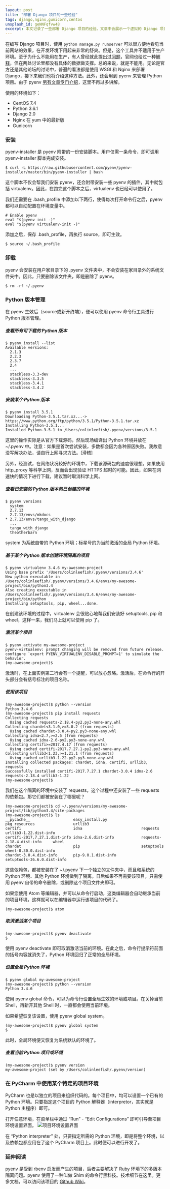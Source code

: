```yaml
---
layout: post
title: "部署 Django 项目的一些经验"
tags: django,nginx,gunicorn,centos
unsplash_id: geNNFqfvw48
excerpt: 本文记录了一些部署 Django 项目的经验。文章中会展示一个虚拟的 Django 项目 “Tracy's Candy Shop” 的部署全过程。请注意，这里直接使用了代码部署，没有经过打包。
---
```


在编写 Django 项目时，使用 `python manage.py runserver` 可以很方便地看见当前网站的效果，在开发环境下用起来非常的舒爽。但是，这个工具并不适用于生产环境。至于为什么不能用在生产，有人曾经就此提出过[问题](https://serverfault.com/questions/717568/risks-of-using-django-manage-py-runserver-for-production-in-a-small-scale-server)，官网也给过一种[解释](https://docs.djangoproject.com/en/1.8/ref/django-admin/#runserver-port-or-address-port)，但在两处讨论里都没有具体的数据做支撑。总的来说，就是不能用。无论是官方还是其他论坛的讨论中，普遍的看法都是使用 WSGI 和 Nginx 来部署 Django，接下来我们也将介绍这种方法。此外，还会用到 pyenv 来管理 Python 项目。由于 pyenv [另有文章专门介绍](/posts/pyenv-on-macos.html)，这里不再过多讲解。

使用的环境如下：

- CentOS 7.4
- Python 3.6.1
- Django 2.0
- Nginx 在 yum 中的最新版
- Gunicorn

### 安装

pyenv-installer 是 pyenv 附带的一份安装脚本。用户仅需一条命令，即可调用 pyenv-installer 脚本完成安装。

```
$ curl -L https://raw.githubusercontent.com/pyenv/pyenv-installer/master/bin/pyenv-installer | bash
```

这个脚本不仅会帮我们安装 pyenv，还会附带安装一些 pyenv 的插件，其中就包括 virtualenv。因此，在跑完这个脚本之后，virtualenv 也已经可以使用了。

我们还需要在 .bash_profile 中添加以下两行，使得每次打开命令行之后，pyenv 都可以自动配置在环境变量中。

```
# Enable pyenv
eval "$(pyenv init -)"
eval "$(pyenv virtualenv-init -)"
```

添加之后，保存 .bash_profile，再执行 source，即可生效。

```
$ source ~/.bash_profile
```

### 卸载

pyenv 会安装在用户家目录下的 .pyenv 文件夹中，不会安装在家目录外的系统文件夹中。因此，只要删除该文件夹，即是删除了 pyenv。

```
$ rm -rf ~/.pyenv
```

### Python 版本管理

在 pyenv 生效后（source或新开终端），便可以使用 pyenv 命令行工具进行 Python 版本管理。

##### 查看所有可下载的 Python 版本

```
$ pyenv install --list
Available versions:
  2.1.3
  2.2.3
  2.3.7
  2.4
  ...
  stackless-3.3-dev
  stackless-3.3.5
  stackless-3.4.1
  stackless-3.4.2
```

##### 安装某个 Python 版本

```
$ pyenv install 3.5.1
Downloading Python-3.5.1.tar.xz...-> https://www.python.org/ftp/python/3.5.1/Python-3.5.1.tar.xz
Installing Python-3.5.1...
Installed Python-3.5.1 to /Users/colinleefish/.pyenv/versions/3.5.1
```

这里的操作实际是从官方下载源码，然后现场编译出 Python 环境并放在 ~/.pyenv 中。注意：如果是首次尝试安装，多数都会因为各种原因失败。我故意没写解决办法，请自行上网寻求方法。[滑稽]

另外，经测试，在网络状况较好的环境中，下载该源码包的速度很理想。如果使用 http_proxy 等科学上网，反而会出现验证 HTTPS 超时的可能。因此，如果在网速快的情况下进行下载，建议暂时取消科学上网。

##### 查看已安装的 Python 版本和已创建的环境

```
$ pyenv versions
  system
  2.7.13
  2.7.13/envs/mkdocs
* 2.7.13/envs/tango_with_django
  ...
  tango_with_django
  theotherbarn
```
system 为系统自带的 Python 环境；标星号的为当前激活的全局 Python 环境。

##### 基于某个 Python 版本创建环境隔离的项目

```
$ pyenv virtualenv 3.4.6 my-awesome-project
Using base prefix '/Users/colinleefish/.pyenv/versions/3.4.6'
New python executable in /Users/colinleefish/.pyenv/versions/3.4.6/envs/my-awesome-project/bin/python3.4
Also creating executable in /Users/colinleefish/.pyenv/versions/3.4.6/envs/my-awesome-project/bin/python
Installing setuptools, pip, wheel...done.
```

在创建该环境的过程中，virtualenv 会很贴心地帮我们安装好 setuptools, pip 和 wheel，这样一来，我们马上就可以使用 pip 了。

##### 激活某个项目

```
$ pyenv activate my-awesome-project
pyenv-virtualenv: prompt changing will be removed from future release. configure `export PYENV_VIRTUALENV_DISABLE_PROMPT=1' to simulate the behavior.
(my-awesome-project)$
```

激活时，在上面实例第二行会有一个提醒，可以放心忽略。激活后，在命令行的开头部分会有括号标注的项目名称。

##### 使用该项目

```
(my-awesome-project)$ python --version
Python 3.4.6
(my-awesome-project)$ pip install requests
Collecting requests
  Using cached requests-2.18.4-py2.py3-none-any.whl
Collecting chardet<3.1.0,>=3.0.2 (from requests)
  Using cached chardet-3.0.4-py2.py3-none-any.whl
Collecting idna<2.7,>=2.5 (from requests)
  Using cached idna-2.6-py2.py3-none-any.whl
Collecting certifi>=2017.4.17 (from requests)
  Using cached certifi-2017.7.27.1-py2.py3-none-any.whl
Collecting urllib3<1.23,>=1.21.1 (from requests)
  Using cached urllib3-1.22-py2.py3-none-any.whl
Installing collected packages: chardet, idna, certifi, urllib3, requests
Successfully installed certifi-2017.7.27.1 chardet-3.0.4 idna-2.6 requests-2.18.4 urllib3-1.22
(my-awesome-project)$
```

我们在这个隔离的环境中安装了 requests，这个过程中还安装了一些 requests 的依赖包。那它们都被安装在了哪里呢？

```
(my-awesome-project)$ cd ~/.pyenv/versions/my-awesome-project/lib/python3.4/site-packages
(my-awesome-project)$ ls
__pycache__                   easy_install.py               pkg_resources                 urllib3
certifi                       idna                          requests                      urllib3-1.22.dist-info
certifi-2017.7.27.1.dist-info idna-2.6.dist-info            requests-2.18.4.dist-info     wheel
chardet                       pip                           setuptools                    wheel-0.30.0.dist-info
chardet-3.0.4.dist-info       pip-9.0.1.dist-info           setuptools-36.6.0.dist-info
```

这些依赖包，都被安装在了 ~/.pyenv 下一个独立的文件夹中，而且和系统的 Python 环境、其他 Python 环境做到了隔离。日后如果不再需要该项目，只需使用 pyenv 自带的命令删除，或删除这个项目文件夹即可。

如果您使用 Atom 等编辑器，并可以从命令行启动，这类编辑器会自动继承当前的项目环境，这样就可以在编辑器中运行该项目的代码了。

```
(my-awesome-project)$ atom
```

##### 取消激活某个项目

```
(my-awesome-project)$ pyenv deactivate
$
```

使用 pyenv deactivate 即可取消激活当前的环境。在此之后，命令行提示符前面的括号内容就消失了，Python 环境回归了正常的全局环境。

##### 设置全局 Python 环境

```
$ pyenv global my-awesome-project
(my-awesome-project)$ python --version
Python 3.4.6
```

使用 pyenv global 命令，可以为命令行设置全局生效的环境或项目。在关掉当前 Shell，再新开其他 Shell 时，一直都会使用当前环境。

如果希望恢复该设置，使用 pyenv global system。

```
(my-awesome-project)$ pyenv global system
$
```

此时，全局环境便又恢复为系统默认的环境了。

##### 查看当前 Python 项目或环境

```
(my-awesome-project)$ pyenv version
my-awesome-project (set by /Users/colinleefish/.pyenv/version)
```

### 在 PyCharm 中使用某个特定的项目环境

PyCharm 也是以独立的项目来组织代码的。每个项目中，均可以设置一个已有的 Python 环境。只要指定这个项目的 Python 解释器（interpretor，其实就是 Python 主程序）即可。

打开任意环境，在菜单栏中通过 “Run” - “Edit Configurations” 即可引导至项目环境设置界面。
![项目环境设置界面](https://i.imgur.com/IeKHEYQ.png)

在 “Python interpreter” 处，只要指定所需的 Python 环境，即是将整个环境，以及依赖包都应用在了这个 PyCharm 项目上。此时便可以进行开发了。

### 延伸阅读

pyenv 是受到 rbenv 启发而产生的项目，后者主要解决了 Ruby 环境下的多版本隔离问题。pyenv 使用了一种叫做 Shim 的命令行黑科技。技术细节在这里。更多文档，可以访问该项目的 [Github Wiki](https://github.com/pyenv/pyenv/wiki)。
